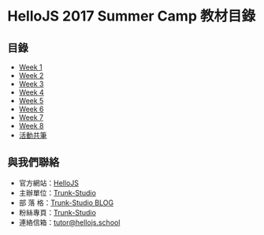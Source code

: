 # HelloJS 2017 Summer Camp 教材目錄

## 目錄
- [Week 1](./week1)
- [Week 2](./week2)
- [Week 3](./week3)
- [Week 4](./week4)
- [Week 5](./week5)
- [Week 6](./week6)
- [Week 7](./week7)
- [Week 8](./week8)
- [活動共筆](./NOTEPAD.md)

## 與我們聯絡
- 官方網站：[HelloJS](https://hellojs.school)
- 主辦單位：[Trunk-Studio](https://trunk.studio)
- 部 落 格：[Trunk-Studio BLOG](https://trunk.studio/blog)
- 粉絲專頁：[Trunk-Studio](https://www.facebook.com/trunk.studio.tw/)
- 連絡信箱：[tutor@hellojs.school](mailto:tutor@hellojs.school)